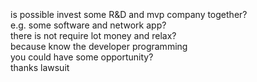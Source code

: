 <br>
<br>
<br>
is possible invest some R&D and mvp company together?<br>
e.g. some software and network app? <br>
there is not require lot money and relax?<br>
because know the developer programming<br>
you could have some opportunity?<br>
thanks lawsuit<br>



